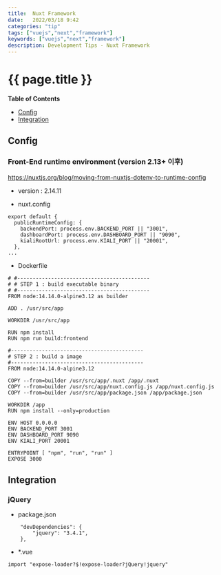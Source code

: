 ```yaml
---
title:  Nuxt Framework
date:   2022/03/18 9:42
categories: "tip"
tags: ["vuejs","next","framework"]
keywords: ["vuejs","next","framework"]
description: Development Tips - Nuxt Framework
---
```


# {{ page.title }}

**Table of Contents**

* [Config](#config)
* [Integration](#integration)


## Config

### Front-End runtime environment (version 2.13+ 이후)
https://nuxtjs.org/blog/moving-from-nuxtjs-dotenv-to-runtime-config

* version : 2.14.11

* nuxt.config

```
export default {
  publicRuntimeConfig: {
    backendPort: process.env.BACKEND_PORT || "3001",
    dashboardPort: process.env.DASHBOARD_PORT || "9090",
    kialiRootUrl: process.env.KIALI_PORT || "20001",
  },
...
```

* Dockerfile

```
# #-------------------------------------------
# # STEP 1 : build executable binary
# #-------------------------------------------
FROM node:14.14.0-alpine3.12 as builder

ADD . /usr/src/app

WORKDIR /usr/src/app

RUN npm install
RUN npm run build:frontend

#-------------------------------------------
# STEP 2 : build a image
#-------------------------------------------
FROM node:14.14.0-alpine3.12

COPY --from=builder /usr/src/app/.nuxt /app/.nuxt
COPY --from=builder /usr/src/app/nuxt.config.js /app/nuxt.config.js
COPY --from=builder /usr/src/app/package.json /app/package.json

WORKDIR /app
RUN npm install --only=production

ENV HOST 0.0.0.0
ENV BACKEND_PORT 3001
ENV DASHBOARD_PORT 9090
ENV KIALI_PORT 20001

ENTRYPOINT [ "npm", "run", "run" ]
EXPOSE 3000
```


## Integration

### jQuery

* package.json

```
    "devDependencies": {
        "jquery": "3.4.1",
    },
```

* *.vue

```
import "expose-loader?$!expose-loader?jQuery!jquery"
```